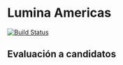 # Lumina Americas
[![Build Status](https://travis-ci.com/Guernik/lumina-eval.svg?branch=master)](https://travis-ci.com/Guernik/lumina-eval)
## Evaluación a candidatos
